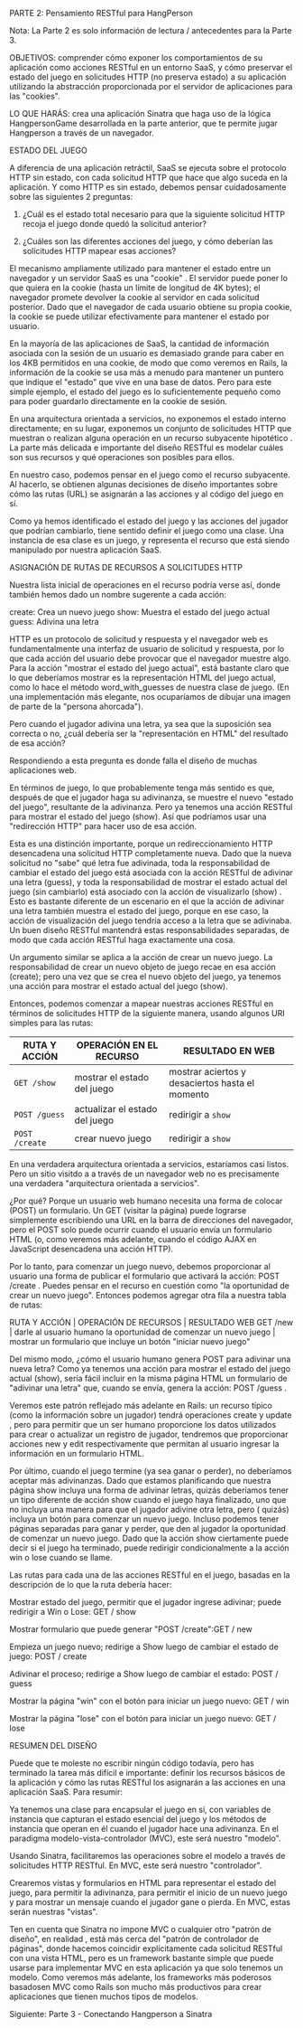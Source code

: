 PARTE 2: Pensamiento RESTful para HangPerson

Nota: La Parte 2 es solo información de lectura / antecedentes para la Parte 3.

OBJETIVOS: comprender cómo exponer los comportamientos de su aplicación como acciones RESTful en un entorno SaaS, y cómo preservar el estado del juego en solicitudes HTTP (no preserva estado) a su aplicación utilizando la abstracción proporcionada por el servidor de aplicaciones para las "cookies".

LO QUE HARÁS: crea una aplicación Sinatra que haga uso de la lógica HangpersonGame desarrollada en la parte anterior, que te permite jugar Hangperson a través de un navegador.

ESTADO DEL JUEGO

A diferencia de una aplicación retráctil, SaaS se ejecuta sobre el protocolo HTTP sin estado, con cada solicitud HTTP que hace que algo suceda en la aplicación. Y como HTTP es sin estado, debemos pensar cuidadosamente sobre las siguientes 2 preguntas:

1. ¿Cuál es el estado total necesario para que la siguiente solicitud HTTP recoja el juego donde quedó la solicitud anterior?

2. ¿Cuáles son las diferentes acciones del juego, y cómo deberían las solicitudes HTTP mapear esas acciones?

El mecanismo ampliamente utilizado para mantener el estado entre un navegador y un servidor SaaS es una "cookie" . El servidor puede poner lo que quiera en la cookie (hasta un límite de longitud de 4K bytes); el navegador promete devolver la cookie al servidor en cada solicitud posterior. Dado que el navegador de cada usuario obtiene su propia cookie, la cookie se puede utilizar efectivamente para mantener el estado por usuario.

En la mayoría de las aplicaciones de SaaS, la cantidad de información asociada con la sesión de un usuario es demasiado grande para caber en los 4KB permitidos en una cookie, de modo que como veremos en Rails, la información de la cookie se usa más a menudo para mantener un puntero que indique el "estado" que vive en una base de datos. Pero para este simple ejemplo, el estado del juego es lo suficientemente pequeño como para poder guardarlo directamente en la cookie de sesión.



En una arquitectura orientada a servicios, no exponemos el estado interno directamente; en su lugar, exponemos un conjunto de solicitudes HTTP que muestran o realizan alguna operación en un recurso subyacente hipotético . La parte más delicada e importante del diseño RESTful es modelar cuáles son sus recursos y qué operaciones son posibles para ellos.

En nuestro caso, podemos pensar en el juego como el recurso subyacente. Al hacerlo, se obtienen algunas decisiones de diseño importantes sobre cómo las rutas (URL) se asignarán a las acciones y al código del juego en sí.

Como ya hemos identificado el estado del juego y las acciones del jugador que podrían cambiarlo, tiene sentido definir el juego como una clase. Una instancia de esa clase es un juego, y representa el recurso que está siendo manipulado por nuestra aplicación SaaS.

ASIGNACIÓN DE RUTAS DE RECURSOS A SOLICITUDES HTTP

Nuestra lista inicial de operaciones en el recurso podría verse así, donde también hemos dado un nombre sugerente a cada acción:

create: Crea un nuevo juego
show: Muestra el estado del juego actual
guess: Adivina una letra



HTTP es un protocolo de solicitud y respuesta y el navegador web es fundamentalmente una interfaz de usuario de solicitud y respuesta, por lo que cada acción del usuario debe provocar que el navegador muestre algo. Para la acción "mostrar el estado del juego actual", está bastante claro que lo que deberíamos mostrar es la representación HTML del juego actual, como lo hace el método word_with_guesses  de nuestra clase de juego. (En una implementación más elegante, nos ocuparíamos de dibujar una imagen de parte de la "persona ahorcada").

Pero cuando el jugador adivina una letra, ya sea que la suposición sea correcta o no, ¿cuál debería ser la "representación en HTML" del resultado de esa acción?

Respondiendo a esta pregunta es donde falla el diseño de muchas aplicaciones web.

En términos de juego, lo que probablemente tenga más sentido es que, después de que el jugador haga su adivinanza, se muestre el nuevo "estado del juego", resultante de la adivinanza. Pero ya tenemos una acción RESTful para mostrar el estado del juego (show). Así que podríamos usar una "redirección HTTP" para hacer uso de esa acción.

Esta es una distinción importante, porque un redireccionamiento HTTP desencadena una solicitud HTTP completamente nueva. Dado que la nueva solicitud no "sabe" qué letra fue adivinada, toda la responsabilidad de cambiar el estado del juego está asociada con la acción RESTful de adivinar una letra (guess), y toda la responsabilidad de mostrar el estado actual del juego (sin cambiarlo) está asociado con la acción de visualizarlo (show) . Esto es bastante diferente de un escenario en el que la acción de adivinar una letra también muestra el estado del juego, porque en ese caso, la acción de visualización del juego tendría acceso a la letra que se adivinaba. Un buen diseño RESTful mantendrá estas responsabilidades separadas, de modo que cada acción RESTful haga exactamente una cosa.

Un argumento similar se aplica a la acción de crear un nuevo juego. La responsabilidad de crear un nuevo objeto de juego recae en esa acción (create); pero una vez que se crea el nuevo objeto del juego, ya tenemos una acción para mostrar el estado actual del juego (show).

Entonces, podemos comenzar a mapear nuestras acciones RESTful en términos de solicitudes HTTP de la siguiente manera, usando algunos URI simples para las rutas:
<table>
<thead>
<tr>
<th> RUTA Y ACCIÓN </th><th>  OPERACIÓN EN EL  RECURSO</th> <th>  RESULTADO EN WEB</th>
</tr>
</thead>
<tbody>

<tr><td> <code>GET /show</code>      </td><td>   mostrar el estado del juego      </td><td>  mostrar aciertos y desaciertos hasta el momento</td></tr>
<tr><td> <code>POST /guess</code>    </td><td>   actualizar el estado del juego </td><td> redirigir a <code>show</code></td></tr>
<tr><td> <code>POST /create</code>   </td><td>   crear nuevo juego      </td><td>  redirigir a <code>show</code></td></tr>
</tbody>
</table>



En una verdadera arquitectura orientada a servicios, estaríamos casi listos. Pero un sitio visitdo a a través de un navegador web no es precisamente una verdadera "arquitectura orientada a servicios".

¿Por qué? Porque un usuario web humano necesita una forma de colocar (POST) un formulario. Un GET (visitar la página) puede lograrse simplemente escribiendo una URL en la barra de direcciones del navegador, pero el POST solo puede ocurrir cuando el usuario envía un formulario HTML (o, como veremos más adelante, cuando el código AJAX en JavaScript desencadena una acción HTTP).

Por lo tanto, para comenzar un juego nuevo, debemos proporcionar al usuario una forma de publicar el formulario que activará la acción: POST /create . Puedes pensar en el recurso en cuestión como "la oportunidad de crear un nuevo juego". Entonces podemos agregar otra fila a nuestra tabla de rutas:

RUTA Y ACCIÓN	| OPERACIÓN DE RECURSOS	       | RESULTADO WEB
GET /new      |	darle al usuario humano la oportunidad de comenzar un nuevo juego	| mostrar un formulario que incluye un botón "iniciar nuevo juego"

Del mismo modo, ¿cómo  el usuario humano genera POST para adivinar una nueva letra? Como ya tenemos una acción para mostrar el estado del juego actual (show), sería fácil incluir en la misma página HTML un formulario de "adivinar una letra" que, cuando se envía, genera la acción: POST /guess .

Veremos este patrón reflejado más adelante en Rails: un recurso típico (como la información sobre un jugador) tendrá operaciones create y update , pero para permitir que un ser humano proporcione los datos utilizados para crear o actualizar un registro de jugador, tendremos que proporcionar acciones new y edit  respectivamente que permitan al usuario ingresar la información en un formulario HTML.



Por último, cuando el juego termine (ya sea ganar o perder), no deberíamos aceptar más adivinanzas. Dado que estamos planificando que nuestra página show  incluya una forma de adivinar letras, quizás deberíamos tener un tipo diferente de acción show  cuando el juego haya finalizado, uno que no incluya una manera para que el jugador adivine otra letra, pero ( quizás) incluya un botón para comenzar un nuevo juego. Incluso podemos tener páginas separadas para ganar y perder, que den al jugador la oportunidad de comenzar un nuevo juego. Dado que la acción show  ciertamente puede decir si el juego ha terminado, puede redirigir condicionalmente a la acción win o lose cuando se llame.

Las rutas para cada una de las acciones RESTful en el juego, basadas en la descripción de lo que la ruta debería hacer:


Mostrar estado del juego, permitir que el jugador ingrese adivinar; puede redirigir a Win o Lose:	GET / show

Mostrar formulario que puede generar "POST /create":GET / new

Empieza un juego nuevo; redirige a Show luego de cambiar el estado de juego:	POST / create

Adivinar el proceso; redirige a Show luego de cambiar el estado:	POST / guess

Mostrar la página "win" con el botón para iniciar un juego nuevo:	GET / win

Mostrar la página "lose" con el botón para iniciar un juego nuevo:	GET / lose

RESUMEN DEL DISEÑO

Puede que te moleste no escribir ningún código todavía, pero has terminado la tarea más difícil e importante: definir los recursos básicos de la aplicación y cómo las rutas RESTful los asignarán a las acciones en una aplicación SaaS. Para resumir:

Ya tenemos una clase para encapsular el juego en sí, con variables de instancia que capturan el estado esencial del juego y los métodos de instancia que operan en él cuando el jugador hace una adivinanza. En el paradigma modelo-vista-controlador (MVC), este será  nuestro "modelo".

Usando Sinatra, facilitaremos las  operaciones sobre el modelo a través de solicitudes HTTP RESTful. En MVC, este será nuestro "controlador".

Crearemos vistas y formularios en HTML para representar el estado del juego, para permitir la adivinanza, para permitir el inicio de un nuevo juego y para mostrar un mensaje cuando el jugador gane o pierda. En MVC, estas serán nuestras "vistas".

Ten en cuenta que Sinatra no impone MVC o cualquier otro "patrón de diseño", en realidad , está más cerca del "patrón de controlador de páginas", donde hacemos coincidir explícitamente cada solicitud RESTful con una vista HTML, pero es un framework bastante simple que puede usarse para implementar MVC en esta aplicación ya que solo tenemos un modelo. Como veremos más adelante, los frameworks más poderosos basados ​​en MVC como Rails son mucho más productivos para crear aplicaciones que tienen muchos tipos de modelos.

Siguiente: Parte 3 - Conectando Hangperson a Sinatra
